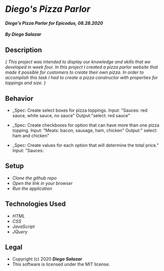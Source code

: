 # _Diego's Pizza Parlor_

#### _Diego's Pizza Parlor for Epicodus, 08.28.2020_

#### _By Diego Salazar_

## Description
_{ This project was intended to display our knowledge and skills that we developed in week four. In this project I created a pizza parlor website that made it possible for customers to create their own pizza. In order to accomplish this task I had to create a pizza constructor with properties for toppings and size. }_

## Behavior
* _Spec: Create select boxes for pizza toppings.
Input: "Sauces: red sauce, white sauce, no sauce"
Output:"select: red sauce"

* _Spec: Create checkboxes for option that can have more than one pizza topping.
Input: "Meats: bacon, sausage, ham, chicken"
Output:" select: ham and chicken"

* _Spec: Create values for each option that will determine the total price."
Input: "Sauces:

## Setup
* _Clone the github repo_
* _Open the link in your browser_
* _Run the application_

## Technologies Used
* _HTML_
* _CSS_
* _JavaScript_
* _JQuery_

## Legal
* Copyright (c) 2020 **_Diego Salazar_**
* This software is licensed under the MIT license.
